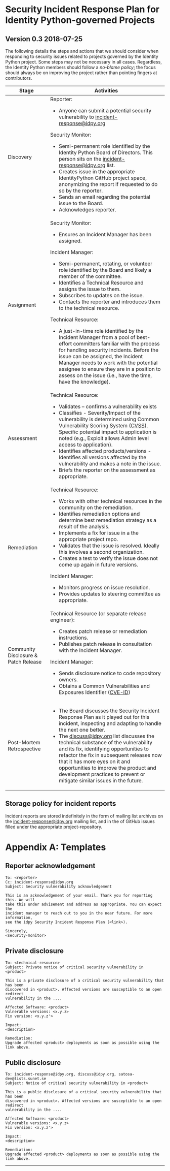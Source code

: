 # Security Incident Response Plan for Identity Python-governed Projects

## Version 0.3 2018-07-25

The following details the steps and actions that we should consider when
responding to security issues related to projects governed by the Identity
Python project. Some steps may not be necessary in all cases. Regardless, the
Identity Python members should follow a _no-blame policy_; the focus should
always be on improving the project rather than pointing fingers at
contributors.

| Stage | Activities |
| ----- | ---------- |
| Discovery | Reporter: <ul> <li>Anyone can submit a potential security vulnerability to <incident-response@idpy.org> </li></ul>Security Monitor:<ul><li>Semi-permanent role identified by the Identity Python Board of Directors. This person sits on the <incident-response@idpy.org> list.</li><li>Creates issue in the appropriate IdentityPython GitHub project space, anonymizing the report if requested to do so by the reporter.</li><li>Sends an email regarding the potential issue to the Board.</li><li>Acknowledges reporter.</li></ul> |
| Assignment | Security Monitor:<ul><li>Ensures an Incident Manager has been assigned.</li></ul>Incident Manager:<ul><li>Semi-permanent, rotating, or volunteer role identified by the Board and likely a member of the committee.</li><li>Identifies a Technical Resource and assigns the issue to them.</li><li>Subscribes to updates on the issue.</li><li>Contacts the reporter and introduces them to the technical resource.</li></ul>Technical Resource:<ul><li>A just-in-time role identified by the Incident Manager from a pool of best-effort committers familiar with the process for handling security incidents. Before the issue can be assigned, the Incident Manager needs to work with the potential assignee to ensure they are in a position to assess on the issue (i.e., have the time, have the knowledge).</li></ul>|
| Assessment | Technical Resource:<ul><li>Validates – confirms a vulnerability exists</li><li>Classifies - Severity/Impact of the vulnerability is determined using Common Vulnerability Scoring System ([CVSS]). Specific potential impact to application is noted (e.g., Exploit allows Admin level access to application).</li><li>Identifies affected products/versions - Identifies all versions affected by the vulnerability and makes a note in the issue.</li><li>Briefs the reporter on the assessment as appropriate.</li></ul>|
| Remediation | Technical Resource: <ul><li>Works with other technical resources in the community on the remediation.</li><li>Identifies remediation options and determine best remediation strategy as a result of the analysis.</li><li>Implements a fix for issue in a the appropriate project repo.</li><li>Validates that the issue is resolved. Ideally this involves a second organization.</li><li>Creates a test to verify the issue does not come up again in future versions.</li></ul>Incident Manager:<ul><li>Monitors progress on issue resolution.</li><li>Provides updates to steering committee as appropriate.</li></ul>|
| Community Disclosure & Patch Release | Technical Resource (or separate release engineer):<ul><li>Creates patch release or remediation instructions.</li><li>Publishes patch release in consultation with the Incident Manager.</li></ul>Incident Manager:<ul><li>Sends disclosure notice to code repository owners.</li><li>Obtains a Common Vulnerabilities and Exposures Identifier ([CVE-ID])</li></ul> |
| Post-Mortem Retrospective | <ul><li>The Board discusses the Security Incident Response Plan as it played out for this incident, inspecting and adapting to handle the next one better.</li><li>The <discuss@idpy.org> list discusses the technical substance of the vulnerability and its fix, identifying opportunities to refactor the fix in subsequent releases now that it has more eyes on it and opportunities to improve the product and development practices to prevent or mitigate similar issues in the future.</li></ul> |

## Storage policy for incident reports

Incident reports are stored indefinitely in the form of mailing list archives
on the <incident-response@idpy.org> mailing list, and in the of GitHub issues
filled under the appropriate project-repository.

# Appendix A: Templates

## Reporter acknowledgement

```
To: <reporter>
Cc: incident-response@idpy.org
Subject: Security vulnerability acknowledgement

This is an acknowledgement of your email. Thank you for reporting this. We will
take this under advisement and address as appropriate. You can expect the
incident manager to reach out to you in the near future. For more information,
see the idpy Security Incident Response Plan (<link>).

Sincerely,
<security-monitor>
```

## Private disclosure

```
To: <technical-resource>
Subject: Private notice of critical security vulnerability in <product>

This is a private disclosure of a critical security vulnerability that has been
discovered in <product>. Affected versions are susceptible to an open redirect
vulnerability in the ....

Affected Software: <product>
Vulnerable versions: <x.y.z>
Fix version: <x.y.z'>

Impact:
<description>

Remediation:
Upgrade affected <product> deployments as soon as possible using the link above.
```

## Public disclosure

```
To: incident-response@idpy.org, discuss@idpy.org, satosa-dev@lists.sunet.se
Subject: Notice of critical security vulnerability in <product>

This is a public disclosure of a critical security vulnerability that has been
discovered in <product>. Affected versions are susceptible to an open redirect
vulnerability in the ....

Affected Software: <product>
Vulnerable versions: <x.y.z>
Fix version: <x.y.z'>

Impact:
<description>

Remediation:
Upgrade affected <product> deployments as soon as possible using the link above.
```

---

  [CVE-ID]: http://iwantacve.org/
  [CVSS]: http://nvd.nist.gov/cvss.cfm
